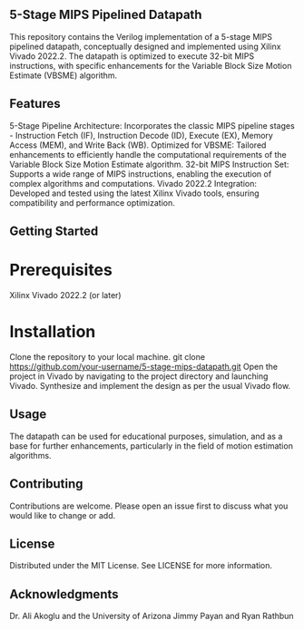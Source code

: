 ## 5-Stage MIPS Pipelined Datapath
This repository contains the Verilog implementation of a 5-stage MIPS pipelined datapath, conceptually designed and implemented using Xilinx Vivado 2022.2. The datapath is optimized to execute 32-bit MIPS instructions, with specific enhancements for the Variable Block Size Motion Estimate (VBSME) algorithm.

## Features
5-Stage Pipeline Architecture: Incorporates the classic MIPS pipeline stages - Instruction Fetch (IF), Instruction Decode (ID), Execute (EX), Memory Access (MEM), and Write Back (WB).
Optimized for VBSME: Tailored enhancements to efficiently handle the computational requirements of the Variable Block Size Motion Estimate algorithm.
32-bit MIPS Instruction Set: Supports a wide range of MIPS instructions, enabling the execution of complex algorithms and computations.
Vivado 2022.2 Integration: Developed and tested using the latest Xilinx Vivado tools, ensuring compatibility and performance optimization.

## Getting Started
# Prerequisites
Xilinx Vivado 2022.2 (or later)
# Installation
Clone the repository to your local machine.
git clone https://github.com/your-username/5-stage-mips-datapath.git
Open the project in Vivado by navigating to the project directory and launching Vivado.
Synthesize and implement the design as per the usual Vivado flow.

## Usage
The datapath can be used for educational purposes, simulation, and as a base for further enhancements, particularly in the field of motion estimation algorithms.

## Contributing
Contributions are welcome. Please open an issue first to discuss what you would like to change or add.

## License
Distributed under the MIT License. See LICENSE for more information.

## Acknowledgments
Dr. Ali Akoglu and the University of Arizona
Jimmy Payan and Ryan Rathbun
